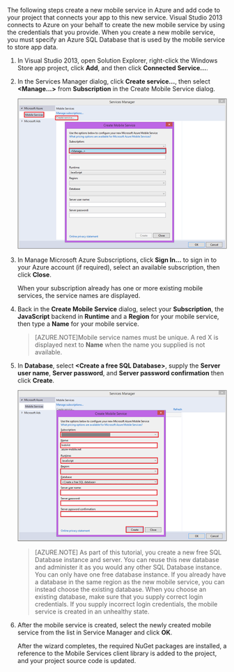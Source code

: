 

The following steps create a new mobile service in Azure and add code to your project that connects your app to this new service. Visual Studio 2013 connects to Azure on your behalf to create the new mobile service by using the credentials that you provide. When you create a new mobile service, you must specify an Azure SQL Database that is used by the mobile service to store app data. 


1. In Visual Studio 2013, open Solution Explorer, right-click the Windows Store app project, click **Add**, and then click **Connected Service...**.  

2. In the Services Manager dialog, click **Create service...**, then select **&lt;Manage...&gt;** from  **Subscription** in the Create Mobile Service dialog.  

	![create service manage subscriptions](./media/mobile-services-create-new-service-vs2013/mobile-create-service-from-vs2013.png)

3. In Manage Microsoft Azure Subscriptions, click **Sign In...** to sign in to your Azure account (if required), select an available subscription, then click **Close**.

	When your subscription already has one or more existing mobile services, the service names are displayed. 

5. Back in the **Create Mobile Service** dialog, select your **Subscription**, the **JavaScript** backend  in **Runtime** and a **Region** for your mobile service, then type a **Name** for your mobile service.

	>[AZURE.NOTE]Mobile service names must be unique. A red X is displayed next to **Name** when the name you supplied is not available. 

6. In **Database**, select **&lt;Create a free SQL Database&gt;**, supply the **Server user name**, **Server password**, and **Server password confirmation** then click **Create**.

  	![create new mobile service in VS 2013](./media/mobile-services-create-new-service-vs2013/mobile-create-service-from-vs2013-2.png)


	> [AZURE.NOTE]
	> As part of this tutorial, you create a new free SQL Database instance and server. You can reuse this new database and administer it as you would any other SQL Database instance. You can only have one free database instance. If you already have a database in the same region as the new mobile service, you can instead choose the existing database. When you choose an existing database, make sure that you supply correct login credentials. If you supply incorrect login credentials, the mobile service is created in an unhealthy state.

7. After the mobile service is created, select the newly created mobile service from the list in Service Manager and click **OK**.

	After the wizard completes, the required NuGet packages are installed, a reference to the Mobile Services client library is added to the project, and your project source code is updated.
